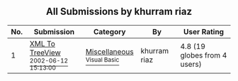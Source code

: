 ﻿<div align="center">

## All Submissions by khurram riaz

</div>

No.  | Submission | Category | By   | User Rating
---- | ---------- | -------- | ---- | -----------
1 | [XML To TreeView<br /><sup>2002-06-12 15:13:00</sup>](https://github.com/Planet-Source-Code/khurram-riaz-xml-to-treeview__1-35747) | [Miscellaneous<br /><sup>Visual Basic</sup>](../ByCategory/miscellaneous__1-1.md) | khurram riaz | 4.8 (19 globes from 4 users)
